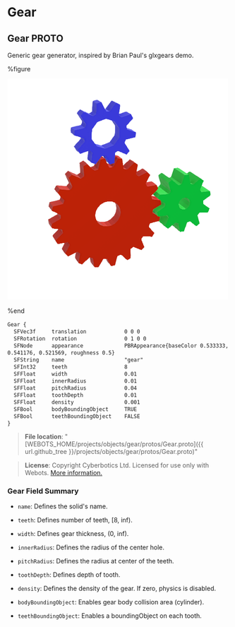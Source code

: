 # Gear

## Gear PROTO

Generic gear generator, inspired by Brian Paul's glxgears demo.

%figure

![Gear](images/objects/gear/Gear/model.png)

%end

```
Gear {
  SFVec3f     translation            0 0 0
  SFRotation  rotation               0 1 0 0
  SFNode      appearance             PBRAppearance{baseColor 0.533333, 0.541176, 0.521569, roughness 0.5}
  SFString    name                   "gear"
  SFInt32     teeth                  8
  SFFloat     width                  0.01
  SFFloat     innerRadius            0.01
  SFFloat     pitchRadius            0.04
  SFFloat     toothDepth             0.01
  SFFloat     density                0.001
  SFBool      bodyBoundingObject     TRUE
  SFBool      teethBoundingObject    FALSE
}
```

> **File location**: "[WEBOTS\_HOME/projects/objects/gear/protos/Gear.proto]({{ url.github_tree }}/projects/objects/gear/protos/Gear.proto)"

> **License**: Copyright Cyberbotics Ltd. Licensed for use only with Webots.
[More information.](https://cyberbotics.com/webots_assets_license)

### Gear Field Summary

- `name`: Defines the solid's name.

- `teeth`: Defines number of teeth, [8, inf).

- `width`: Defines gear thickness, (0, inf).

- `innerRadius`: Defines the radius of the center hole.

- `pitchRadius`: Defines the radius at center of the teeth.

- `toothDepth`: Defines depth of tooth.

- `density`: Defines the density of the gear. If zero, physics is disabled.

- `bodyBoundingObject`: Enables gear body collision area (cylinder).

- `teethBoundingObject`: Enables a boundingObject on each tooth.

